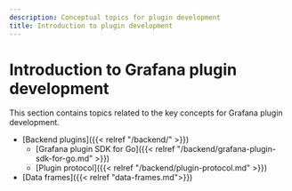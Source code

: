 ```yaml
---
description: Conceptual topics for plugin development
title: Introduction to plugin development
---
```


# Introduction to Grafana plugin development

This section contains topics related to the key concepts for Grafana plugin development.

- [Backend plugins]({{< relref "/backend/" >}})  
    - [Grafana plugin SDK for Go]({{< relref "/backend/grafana-plugin-sdk-for-go.md" >}}) 
    - [Plugin protocol]({{< relref "/backend/plugin-protocol.md" >}})   
- [Data frames]({{< relref "data-frames.md">}})
